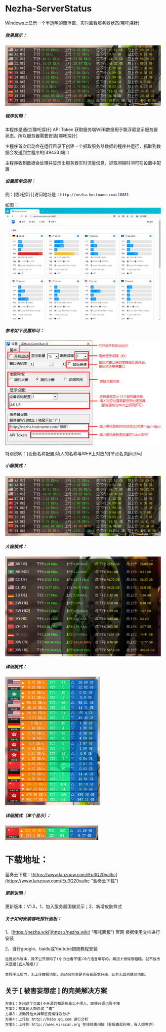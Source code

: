 # Nezha-ServerStatus
Windows上显示一个半透明的飘浮窗，实时监看服务器状态(哪吒探针)

##### 效果展示：
![](https://raw.githubusercontent.com/Xun-X/Nezha-Server-Status/main/explorer_I6TrVHCDOF.png)

##### 程序说明：
本程序是通过[哪吒探针] API Token 获取服务端WEB数据用于飘浮窗显示服务器状态，所以服务器需要安装[哪吒探针]

主程序首次启动会在运行目录下创建一个抓取服务器数据的程序并运行，抓取到数据会发送到主程序的[49433]端口

主程序收到数据会处理并显示出服务器实时流量信息，抓取间隔时间可在设置中配置

##### 设置简单说明：
例：[哪吒探针]访问地址是：```http://nezha.hostname.com:18881```

如图：
![](https://raw.githubusercontent.com/Xun-X/Nezha-Server-Status/main/explorer_rbdz8QJfx2.png)

##### 参考如下设置即可：
![](https://raw.githubusercontent.com/Xun-X/Nezha-Server-Status/main/explorer_WrUY9L2w3F.png)

特别说明：[设备名称配置]填入的名称与WEB上对应的[节点名]相同即可

##### 小窗模式：
![](https://raw.githubusercontent.com/Xun-X/Nezha-Server-Status/main/explorer_I6TrVHCDOF.png)

##### 大窗模式：
![](https://raw.githubusercontent.com/Xun-X/Nezha-Server-Status/main/explorer_kLOVaAA2EO.png)

##### 详细模式：
![](https://raw.githubusercontent.com/Xun-X/Nezha-Server-Status/main/explorer_OPXNQvw8lM.png)

##### 详细模式（单个显示）：
![](https://raw.githubusercontent.com/Xun-X/Nezha-Server-Status/main/explorer_Ctwcz7HT4B.png)

# 下载地址：
蓝奏云下载：[https://www.lanzouw.com/iEu3Q20valhc](https://www.lanzouw.com/iEu3Q20valhc "蓝奏云下载")

##### 更新说明：
更新版本：V1.3，1、加入服务器国旗显示；2、新增皮肤样式


##### 关于如何安装哪吒探针面板：
1、[https://nezha.wiki](https://nezha.wiki/ "哪吒面板") 官网 根据使用文档进行安装

2、自行google、baidu或Youtube跟随教程安装



```
这是发布版本，就不公开源码了(小白也看不懂)冷门语言编写的。再加上做得很粗糙，就不放出来显摆(丟人現眼)了

本程序无后门，无上传数据功能，启动会检查是否有新版本升级，此外无其他联网功能。
```

## 关于 [ 被害妄想症 ] 的完美解决方案
```
方案1：关闭这个页面(不开源的都是病毒见不得人，即使开源也看不懂
方案2：找其他人帮你试 “毒”
方案3：求助其他大神帮您反编译及分析
方案4：上传到 http://habo.qq.com 进行分析
方案5：上传到 http://www.virscan.org 在线病毒扫描（有报毒就别用，有人想害你）
```
